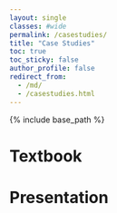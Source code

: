 ```yaml
---
layout: single
classes: #wide
permalink: /casestudies/
title: "Case Studies"
toc: true
toc_sticky: false
author_profile: false
redirect_from:
  - /md/
  - /casestudies.html
---
```


{% include base_path %}

# Textbook


# Presentation